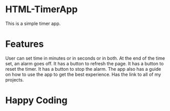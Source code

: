 # HTML-TimerApp
This is a simple timer app.

# Features
User can set time in minutes or in seconds or in both.
At the end of the time set, an alarm goes off.
It has a button to refresh the page.
It has a button to reset the timer.
It has a button to stop the alarm.
The app also has a guide on how to use the app to get the best experience.
Has the link to all of my projects.

# Happy Coding
